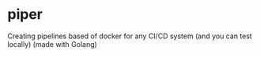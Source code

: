 # piper
Creating pipelines based of docker for any CI/CD system (and you can test locally) (made with Golang)
